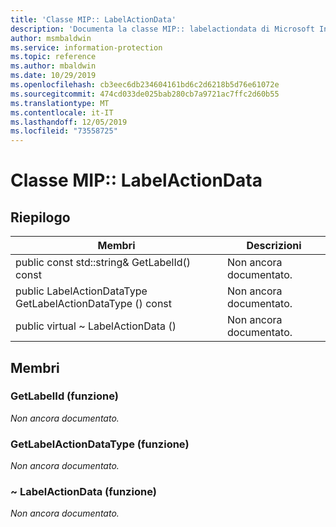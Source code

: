 ```yaml
---
title: 'Classe MIP:: LabelActionData'
description: 'Documenta la classe MIP:: labelactiondata di Microsoft Information Protection (MIP) SDK.'
author: msmbaldwin
ms.service: information-protection
ms.topic: reference
ms.author: mbaldwin
ms.date: 10/29/2019
ms.openlocfilehash: cb3eec6db234604161bd6c2d6218b5d76e61072e
ms.sourcegitcommit: 474cd033de025bab280cb7a9721ac7ffc2d60b55
ms.translationtype: MT
ms.contentlocale: it-IT
ms.lasthandoff: 12/05/2019
ms.locfileid: "73558725"
---
```

# <a name="class-miplabelactiondata"></a>Classe MIP:: LabelActionData 
  
## <a name="summary"></a>Riepilogo
 Membri                        | Descrizioni                                
--------------------------------|---------------------------------------------
public const std::string& GetLabelId() const  | Non ancora documentato.
public LabelActionDataType GetLabelActionDataType () const  | Non ancora documentato.
public virtual ~ LabelActionData ()  | Non ancora documentato.
  
## <a name="members"></a>Membri
  
### <a name="getlabelid-function"></a>GetLabelId (funzione)
_Non ancora documentato._

  
### <a name="getlabelactiondatatype-function"></a>GetLabelActionDataType (funzione)
_Non ancora documentato._

  
### <a name="labelactiondata-function"></a>~ LabelActionData (funzione)
_Non ancora documentato._
